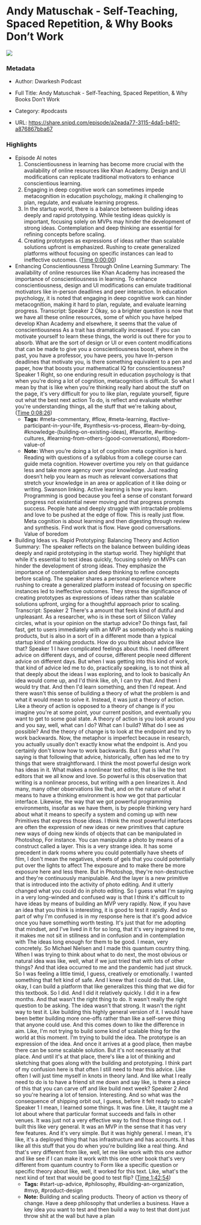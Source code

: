 # Andy Matuschak - Self-Teaching, Spaced Repetition, & Why Books Don’t Work

![](https://wsrv.nl/?url=https%3A%2F%2Fsubstackcdn.com%2Ffeed%2Fpodcast%2F69345%2Fcf4775ebf853d3c71b76b82f77046da4.jpg&w=100&h=100)

### Metadata

- Author: Dwarkesh Podcast
- Full Title: Andy Matuschak - Self-Teaching, Spaced Repetition, & Why Books Don’t Work
- Category: #podcasts



- URL: https://share.snipd.com/episode/a2eada77-3115-4da5-b4f0-a876867bba67

### Highlights

- Episode AI notes
  1. Conscientiousness in learning has become more crucial with the availability of online resources like Khan Academy. Design and UI modifications can replicate traditional motivators to enhance conscientious learning.
  2. Engaging in deep cognitive work can sometimes impede metacognition in education psychology, making it challenging to plan, regulate, and evaluate learning progress.
  3. In the startup world, there is a balance between building ideas deeply and rapid prototyping. While testing ideas quickly is important, focusing solely on MVPs may hinder the development of strong ideas. Contemplation and deep thinking are essential for refining concepts before scaling.
  4. Creating prototypes as expressions of ideas rather than scalable solutions upfront is emphasized. Rushing to create generalized platforms without focusing on specific instances can lead to ineffective outcomes. ([Time 0:00:00](https://share.snipd.com/episode-takeaways/ec579f4f-c533-4777-b6ab-98bd74f849cf))
- Enhancing Conscientiousness Through Online Learning
  Summary:
  The availability of online resources like Khan Academy has increased the importance of conscientiousness in learning.
  To enhance conscientiousness, design and UI modifications can emulate traditional motivators like in-person deadlines and peer interaction. In education psychology, it is noted that engaging in deep cognitive work can hinder metacognition, making it hard to plan, regulate, and evaluate learning progress.
  Transcript:
  Speaker 2
  Okay, so a brighter question is now that we have all these online resources, some of which you have helped develop Khan Academy and elsewhere, it seems that the value of conscientiousness As a trait has dramatically increased. If you can motivate yourself to learn these things, the world is out there for you to absorb. What are the sort of design or UI or even content modifications that can be made to give you a conscientiousness boost, where in the past, you have a professor, you have peers, you have In-person deadlines that motivate you, is there something equivalent to a pen and paper, how that boosts your mathematical IQ for conscientiousness?
  Speaker 1
  Right, so one enduring result in education psychology is that when you're doing a lot of cognition, metacognition is difficult. So what I mean by that is like when you're thinking really hard about the stuff on the page, it's very difficult for you to like plan, regulate yourself, figure out what the best next action To do, is reflect and evaluate whether you're understanding things, all the stuff that we're talking about, ([Time 0:08:26](https://share.snipd.com/snip/0e4e9dc3-56b6-40df-98d6-65fc769cc7a3))
    - **Tags:** #meta-commentary, #flow, #meta-learning, #active-participant-in-your-life, #synthesis-vs-process, #learn-by-doing, #knowledge-(building-on-existing-ideas), #favorite, #writing-cultures, #learning-from-others-(good-conversations), #boredom-value-of
    - **Note:** When you’re doing a lot of cognition meta cognition is hard. Reading with questions of a syllablus from a college course can guide meta cognition. However overtime you rely on that guidance less and take more agency over your knowledge. Just reading doesn’t help you learn as much as relevant conversations that stretch your knowledge in an area or application of it like doing or writing. Swanson linking. Active learning is how you learn. Programming is good because you feel a sense of constant forward progress not existential never moving and that progress prompts success. People hate and deeply struggle with intractable problems and love to be pushed at the edge of flow. This is really just flow.
      Meta cognition is about learning and then digesting through review and synthesis. Find work that is flow. Have good conversations. Value of boredom
- Building Ideas vs. Rapid Prototyping: Balancing Theory and Action
  Summary:
  The speaker reflects on the balance between building ideas deeply and rapid prototyping in the startup world.
  They highlight that while it's essential to test ideas quickly, focusing solely on MVPs can hinder the development of strong ideas. They emphasize the importance of contemplation and deep thinking to refine concepts before scaling.
  The speaker shares a personal experience where rushing to create a generalized platform instead of focusing on specific instances led to ineffective outcomes.
  They stress the significance of creating prototypes as expressions of ideas rather than scalable solutions upfront, urging for a thoughtful approach prior to scaling.
  Transcript:
  Speaker 2
  There's a amount that feels kind of dutiful and unpleasant. As a researcher, who is in these sort of Silicon Valley circles, what is your opinion on the startup advice? Do things fast, fail fast, get to users immediately with an MVP as somebody who is making products, but is also in a sort of in a different mode than a typical startup kind of making products. How do you think about advice like that?
  Speaker 1
  I have complicated feelings about this. I need different advice on different days, and of course, different people need different advice on different days. But when I was getting into this kind of work, that kind of advice led me to do, practically speaking, is to not think all that deeply about the ideas I was exploring, and to look to basically An idea would come up, and I'd think like, oh, I can try that. And then I would try that. And then I'd learn something, and then I'd repeat. And there wasn't this sense of building a theory of what the problem is and what it would mean to solve it. Instead, it was just a theory of action. Like a theory of action is opposed to a theory of change is if you imagine you're at some point, your current position, and eventually you want to get to some goal state. A theory of action is you look around you and you say, well, what can I do? What can I build? What do I see as possible? And the theory of change is to look at the endpoint and try to work backwards. Now, the metaphor is imperfect because in research, you actually usually don't exactly know what the endpoint is. And you certainly don't know how to work backwards. But I guess what I'm saying is that following that advice, historically, often has led me to try things that were straightforward. I think the most powerful design work has ideas in it. What makes a nonlinear text editor, that is like the text editors that we all know and love. So powerful is this observation that writing is a nonlinear process, but writing with a pen linearizes it. And many, many other observations like that, and on the nature of what it means to have a thinking environment is how we got that particular interface. Likewise, the way that we got powerful programming environments, insofar as we have them, is by people thinking very hard about what it means to specify a system and coming up with new Primitives that express those ideas. I think the most powerful interfaces are often the expression of new ideas or new primitives that capture new ways of doing new kinds of objects that can be manipulated in Photoshop, For instance. You can manipulate a photo by means of a construct called a layer. This is a very strange idea. It has some precedent in dark rooms where you could potentially have sheets of film, I don't mean the negatives, sheets of gels that you could potentially put over the lights to affect The exposure and to make there be more exposure here and less there. But in Photoshop, they're non-destructive and they're continuously manipulable. And the layer is a new primitive that is introduced into the activity of photo editing. And it utterly changed what you could do in photo editing. So I guess what I'm saying in a very long-winded and confused way is that I think it's difficult to have ideas by means of building an MVP very rapidly. Now, if you have an idea that you think is interesting, it is good to test it rapidly. And so part of why I'm confused is in my response here is that it's good advice once you have something worth testing. It's just that for me adopting that mindset, and I've lived in it for so long, that it's very ingrained to me, it makes me not sit in stillness and in confusion and in contemplation with The ideas long enough for them to be good. I mean, very concretely. So Michael Nielsen and I made this quantum country thing. When I was trying to think about what to do next, the most obvious or natural idea was like, well, what if we just tried that with lots of other things? And that idea occurred to me and the pandemic had just struck. So I was feeling a little timid, I guess, creatively or emotionally. I wanted something that felt kind of safe. And I knew that I could do that. Like, okay, I can build a platform that like generalizes this thing that we did for this textbook. So I did. And I did it relatively quickly. I did it in a few months. And that wasn't the right thing to do. It wasn't really the right question to be asking. The idea wasn't that strong. It wasn't the right way to test it. Like building this highly general version of it. I would have been better building more one-offs rather than like a self-serve thing that anyone could use. And this comes down to like the difference in aim. Like, I'm not trying to build some kind of scalable thing for the world at this moment. I'm trying to build the idea. The prototype is an expression of the idea. And once it arrives at a good place, then maybe there can be some scalable solution. But it's not necessarily at that place. And until it's at that place, there's like a lot of thinking and sketching that goes along with the building and prototyping. I think part of my confusion here is that often I still need to hear this advice. Like often I will just time myself in knots in theory land. And like what I really need to do is to have a friend sit me down and say like, is there a piece of this that you can carve off and like build next week?
  Speaker 2
  And so you're hearing a lot of tension. Interesting. And so what was the consequence of shipping orbit out, I guess, before it felt ready to scale?
  Speaker 1
  I mean, I learned some things. It was fine. Like, it taught me a lot about where that particular format succeeds and fails in other venues. It was just not a very effective way to find those things out. I built this like very general. It was an MVP in the sense that it has very few features. And it's very simple. But it was highly general. I mean, it's like, it's a deployed thing that has infrastructure and has accounts. It has like all this stuff that you do when you're building like a real thing. And that's very different from like, well, let me like work with this one author and like see if I can make it work with this one other book that's very different from quantum country to Form like a specific question or specific theory about like, well, it worked for this text. Like, what's the next kind of text that would be good to test flip? ([Time 1:42:54](https://share.snipd.com/snip/cc036a73-1b35-4405-ac9b-f3bb6be6274d))
    - **Tags:** #start-up-advice, #philosophy, #building-an-organization, #mvp, #product-design
    - **Note:** Building and scaling products. Theory of action vs theory of change. Have a deep philosophy that underlies a business. Have a key idea you want to test and then build a way to test that dont just throw shit at the wall but have a plan
